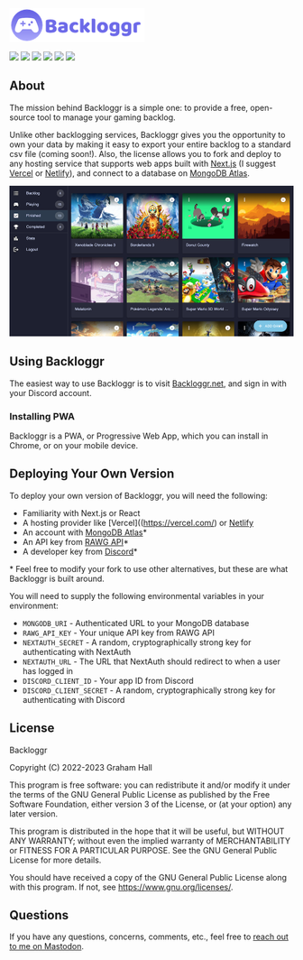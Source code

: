 ![](./backloggr_logo.png)

![](https://img.shields.io/github/package-json/v/ghall89/backloggr?style=flat-square) ![](https://img.shields.io/netlify/b56fde21-6856-462e-ac6b-7a2e35fb6db3?style=flat-square) ![](https://img.shields.io/github/license/ghall89/backloggr?style=flat-square) ![](https://img.shields.io/github/commit-activity/m/ghall89/backloggr?style=flat-square) ![](https://img.shields.io/github/stars/ghall89/backloggr?style=flat-square) ![](https://img.shields.io/github/forks/ghall89/backloggr?style=flat-square)

## About

The mission behind Backloggr is a simple one: to provide a free, open-source tool to manage your gaming backlog.

Unlike other backlogging services, Backloggr gives you the opportunity to own your data by making it easy to export your entire backlog to a standard csv file (coming soon!). Also, the license allows you to fork and deploy to any hosting service that supports web apps built with [Next.js](https://nextjs.org/) (I suggest [Vercel](https://vercel.com/) or [Netlify](https://www.netlify.com/)), and connect to a database on [MongoDB Atlas](https://www.mongodb.com/cloud/atlas).

![](./screenshot.png)

## Using Backloggr

The easiest way to use Backloggr is to visit [Backloggr.net](https://backloggr.net), and sign in with your Discord account.

### Installing PWA

Backloggr is a PWA, or Progressive Web App, which you can install in Chrome, or on your mobile device.

## Deploying Your Own Version

To deploy your own version of Backloggr, you will need the following:

- Familiarity with Next.js or React
- A hosting provider like [Vercel]((https://vercel.com/) or [Netlify](https://www.netlify.com/)
- An account with [MongoDB Atlas](https://www.mongodb.com/cloud/atlas)\*
- An API key from [RAWG API](https://api.rawg.io/docs/)\*
- A developer key from [Discord](https://discord.com/developers)\*

\* Feel free to modify your fork to use other alternatives, but these are what Backloggr is built around.

You will need to supply the following environmental variables in your environment:

- `MONGODB_URI` - Authenticated URL to your MongoDB database
- `RAWG_API_KEY` - Your unique API key from RAWG API
- `NEXTAUTH_SECRET` - A random, cryptographically strong key for authenticating with NextAuth
- `NEXTAUTH_URL` - The URL that NextAuth should redirect to when a user has logged in
- `DISCORD_CLIENT_ID` - Your app ID from Discord
- `DISCORD_CLIENT_SECRET` - A random, cryptographically strong key for authenticating with Discord

## License

Backloggr

Copyright (C) 2022-2023 Graham Hall

This program is free software: you can redistribute it and/or modify
it under the terms of the GNU General Public License as published by
the Free Software Foundation, either version 3 of the License, or
(at your option) any later version.

This program is distributed in the hope that it will be useful,
but WITHOUT ANY WARRANTY; without even the implied warranty of
MERCHANTABILITY or FITNESS FOR A PARTICULAR PURPOSE. See the
GNU General Public License for more details.

You should have received a copy of the GNU General Public License
along with this program. If not, see <https://www.gnu.org/licenses/>.

## Questions

If you have any questions, concerns, comments, etc., feel free to [reach out to me on Mastodon](https://home.social/@ghalldev).
